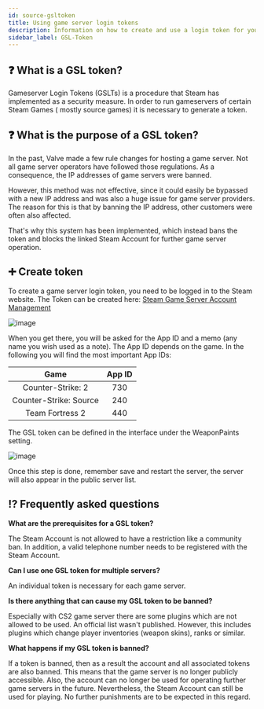 ```yaml
---
id: source-gsltoken
title: Using game server login tokens
description: Information on how to create and use a login token for your Source game server from FSHOST
sidebar_label: GSL-Token
---
```


## ❓ What is a GSL token?

Gameserver Login Tokens (GSLTs) is a procedure that Steam has implemented as a security measure. In order to run gameservers of certain Steam Games ( mostly source games) it is necessary to generate a token.



## ❓ What is the purpose of a GSL token?

In the past, Valve made a few rule changes for hosting a game server. Not all game server operators have followed those regulations. As a consequence, the IP addresses of game servers were banned.

However, this method was not effective, since it could easily be bypassed with a new IP address and was also a huge issue for game server providers. The reason for this is that by banning the IP address, other customers were often also affected.

That's why this system has been implemented, which instead bans the token and blocks the linked Steam Account for further game server operation. 


## ➕ Create token

To create a game server login token, you need to be logged in to the Steam website. The Token can be created here: [Steam Game Server Account Management](https://steamcommunity.com/dev/managegameservers)



![image](https://wiki2.mrc4t.xyz/img/GSLT.png)



When you get there, you will be asked for the App ID and a memo (any name you wish used as a note). The App ID depends on the game. In the following you will find the most important App IDs:

|              Game               | App ID |
| :------------------------------: | :----: |
|      Counter-Strike: 2           |  730   |
|      Counter-Strike: Source      |  240   |
|      Team Fortress 2             |  440   |



The GSL token can be defined in the interface under the WeaponPaints setting.

![image](https://wiki2.mrc4t.xyz/img/fshgslt.png)

Once this step is done, remember save and restart the server, the server will also appear in the public server list. 

## ⁉ Frequently asked questions

**What are the prerequisites for a GSL token?**

The Steam Account is not allowed to have a restriction like a community ban. In addition, a valid telephone number needs to be registered with the Steam Account.


**Can I use one GSL token for multiple servers?**

An individual token is necessary for each game server.


**Is there anything that can cause my GSL token to be banned?**

Especially with CS2 game server there are some plugins which are not allowed to be used. An official list wasn't published. However, this includes plugins which change player inventories (weapon skins), ranks or similar. 


**What happens if my GSL token is banned?**

If a token is banned, then as a result the account and all associated tokens are also banned. This means that the game server is no longer publicly accessible. Also, the account can no longer be used for operating further game servers in the future. Nevertheless, the Steam Account can still be used for playing. No further punishments are to be expected in this regard.

